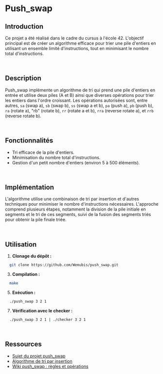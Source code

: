 # Push_swap

## Introduction

Ce projet a été réalisé dans le cadre du cursus à l'école 42. L'objectif principal est de créer un algorithme efficace pour trier une pile d'entiers en utilisant un ensemble limité d'instructions, tout en minimisant le nombre total d'instructions.

<br>

## Description

Push_swap implémente un algorithme de tri qui prend une pile d'entiers en entrée et utilise deux piles (A et B) ainsi que diverses opérations pour trier les entiers dans l'ordre croissant. Les opérations autorisées sont, entre autres, `sa` (swap a), `sb` (swap b), `ss` (swap a et b), `pa` (push a), `pb` (push b), `ra` (rotate a), "rb" (rotate b), `rr` (rotate a et b), `rra` (reverse rotate a), et `rrb` (reverse rotate b).

<br>

## Fonctionnalités

- Tri efficace de la pile d'entiers.
- Minimisation du nombre total d'instructions.
- Gestion d'un petit nombre d'entiers (environ 5 à 500 éléments).

<br>

## Implémentation

L'algorithme utilise une combinaison de tri par insertion et d'autres techniques pour minimiser le nombre d'instructions nécessaires. L'approche comprend plusieurs étapes, notamment la division de la pile initiale en segments et le tri de ces segments, suivi de la fusion des segments triés pour obtenir la pile finale triée.

<br>

## Utilisation

1. **Clonage du dépôt :**
```bash
  git clone https://github.com/Wemubis/push_swap.git
```

3. **Compilation :**
```bash
  make
```

5. **Exécution :**
```bash
  ./push_swap 3 2 1
```

7. **Vérification avec le checker :**
```bash
  ./push_swap 3 2 1 | ./checker 3 2 1
```

<br>

## Ressources

- [Sujet du projet push_swap](https://github.com/42Paris/push_swap/blob/master/en.subject.pdf)
- [Algorithme de tri par insertion](https://en.wikipedia.org/wiki/Insertion_sort)
- [Wiki push_swap : règles et opérations](https://github.com/toniandreas/push_swap/wiki/Rules-and-operations)
